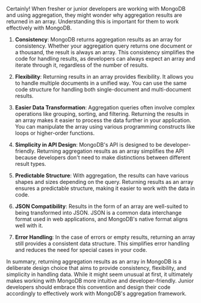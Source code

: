 Certainly! When fresher or junior developers are working with MongoDB and using aggregation, they might wonder why aggregation results are returned in an array. Understanding this is important for them to work effectively with MongoDB. 

1. **Consistency**: MongoDB returns aggregation results as an array for consistency. Whether your aggregation query returns one document or a thousand, the result is always an array. This consistency simplifies the code for handling results, as developers can always expect an array and iterate through it, regardless of the number of results.

2. **Flexibility**: Returning results in an array provides flexibility. It allows you to handle multiple documents in a unified way. You can use the same code structure for handling both single-document and multi-document results.

3. **Easier Data Transformation**: Aggregation queries often involve complex operations like grouping, sorting, and filtering. Returning the results in an array makes it easier to process the data further in your application. You can manipulate the array using various programming constructs like loops or higher-order functions.

4. **Simplicity in API Design**: MongoDB's API is designed to be developer-friendly. Returning aggregation results as an array simplifies the API because developers don't need to make distinctions between different result types.

5. **Predictable Structure**: With aggregation, the results can have various shapes and sizes depending on the query. Returning results as an array ensures a predictable structure, making it easier to work with the data in code.

6. **JSON Compatibility**: Results in the form of an array are well-suited to being transformed into JSON. JSON is a common data interchange format used in web applications, and MongoDB's native format aligns well with it.

7. **Error Handling**: In the case of errors or empty results, returning an array still provides a consistent data structure. This simplifies error handling and reduces the need for special cases in your code.

In summary, returning aggregation results as an array in MongoDB is a deliberate design choice that aims to provide consistency, flexibility, and simplicity in handling data. While it might seem unusual at first, it ultimately makes working with MongoDB more intuitive and developer-friendly. Junior developers should embrace this convention and design their code accordingly to effectively work with MongoDB's aggregation framework.
